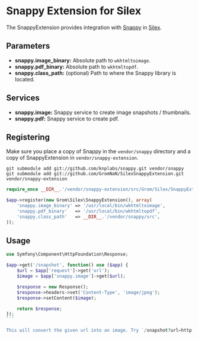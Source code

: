 # Snappy Extension for Silex

The SnappyExtension provides integration with [Snappy](https://github.com/knplabs/snappy/) in [Silex](http://silex-project.org/).

## Parameters

* __snappy.image_binary:__ Absolute path to `wkhtmltoimage`.
* __snappy.pdf_binary:__ Absolute path to `wkhtmltopdf`.
* __snappy.class_path:__ (optional) Path to where the Snappy library is located.

## Services

* __snappy.image:__ Snappy service to create image snapshots / thumbnails.
* __snappy.pdf:__ Snappy service to create pdf.

## Registering

Make sure you place a copy of Snappy in the `vendor/snappy` directory and a copy of SnappyExtension in `vendor/snappy-extension`.

```
git submodule add git://github.com/knplabs/snappy.git vendor/snappy
git submodule add git://github.com/GromNaN/SilexSnappyExtension.git vendor/snappy-extension
```

```php
require_once __DIR__.'/vendor/snappy-extension/src/Grom/Silex/SnappyExtension.php';

$app->register(new Grom\Silex\SnappyExtension(), array(
    'snappy.image_binary' => '/usr/local/bin/wkhtmltoimage',
    'snappy.pdf_binary'   => '/usr/local/bin/wkhtmltopdf',
    'snappy.class_path'   => __DIR__.'/vendor/snappy/src',
));
```

## Usage

````php
use Symfony\Component\HttpFoundation\Response;

$app->get('/snapshot', function() use ($app) {
    $url = $app['request']->get('url');
    $image = $app['snappy.image']->get($url);

    $response = new Response();
    $response->headers->set('Content-Type', 'image/jpeg');
    $response->setContent($image);

    return $response;
});
```

This will convert the given url into an image. Try `/snapshot?url=http://www.github.com`

